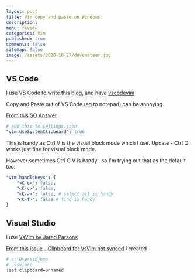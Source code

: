 ```yaml
---
layout: post
title: Vim copy and paste on Windows 
description: 
menu: review
categories: Vim 
published: true 
comments: false     
sitemap: false
image: /assets/2020-10-27/davemateer.jpg
---
```


<!-- [![alt text](/assets/2020-10-12/db.jpg "Db from Caspar Camille Rubin on Unsplash")](https://unsplash.com/@casparrubin) -->


## VS Code

I use VS Code to write this blog, and have [vscodevim](https://github.com/VSCodeVim/Vim)

Copy and Paste out of VS Code (eg to notepad) can be annoying.

[From this SO Answer](https://stackoverflow.com/a/61066089/26086)

```yml
# add this to settings.json
"vim.useSystemClipboard": true
```
This is handy as Ctrl V is the visual block mode which I use. Update - Ctrl Q works just fine for visual block mode.

However sometimes Ctrl C V is handy.. so I'm trying out that as the default too:

```yml
"vim.handleKeys": {
    "<C-c>": false,
    "<C-v>": false,
    "<C-a>": false, # select all is handy
    "<C-f>": false # find is handy
}
```

## Visual Studio

I use [VsVim by Jared Parsons](https://github.com/VsVim/VsVim)

[From this issue - Clipboard for VsVim not synced](https://github.com/VsVim/VsVim/issues/2423) I created

```bash
# c:\Users\djhma
# .vsvimrc
:set clipboard=unnamed
```



